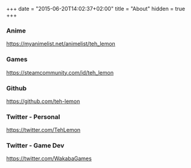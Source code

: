 +++
date = "2015-06-20T14:02:37+02:00"
title = "About"
hidden = true
+++
### Anime  
https://myanimelist.net/animelist/teh_lemon

### Games  
https://steamcommunity.com/id/teh_lemon

### Github  
https://github.com/teh-lemon

### Twitter - Personal  
https://twitter.com/TehLemon

### Twitter - Game Dev  
https://twitter.com/WakabaGames